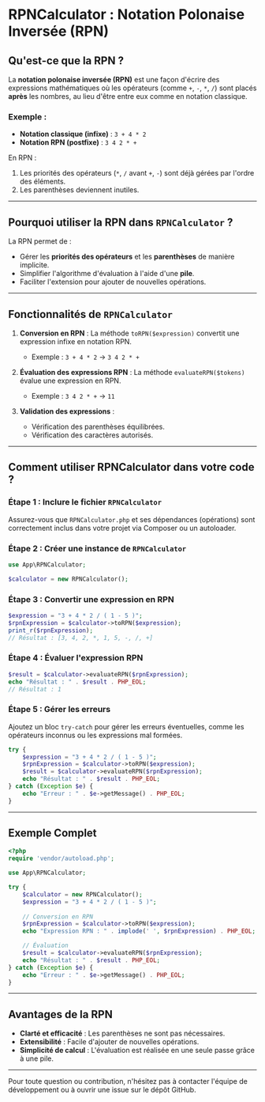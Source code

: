 
# RPNCalculator : Notation Polonaise Inversée (RPN)

## Qu'est-ce que la RPN ?

La **notation polonaise inversée (RPN)** est une façon d'écrire des expressions mathématiques où les opérateurs (comme `+`, `-`, `*`, `/`) sont placés **après** les nombres, au lieu d'être entre eux comme en notation classique.

### Exemple :

- **Notation classique (infixe)** : `3 + 4 * 2`
- **Notation RPN (postfixe)** : `3 4 2 * +`

En RPN :
1. Les priorités des opérateurs (`*`, `/` avant `+`, `-`) sont déjà gérées par l'ordre des éléments.
2. Les parenthèses deviennent inutiles.

---

## Pourquoi utiliser la RPN dans `RPNCalculator` ?

La RPN permet de :
- Gérer les **priorités des opérateurs** et les **parenthèses** de manière implicite.
- Simplifier l'algorithme d'évaluation à l'aide d'une **pile**.
- Faciliter l'extension pour ajouter de nouvelles opérations.

---

## Fonctionnalités de `RPNCalculator`

1. **Conversion en RPN** :
   La méthode `toRPN($expression)` convertit une expression infixe en notation RPN.
   - Exemple : `3 + 4 * 2` → `3 4 2 * +`

2. **Évaluation des expressions RPN** :
   La méthode `evaluateRPN($tokens)` évalue une expression en RPN.
   - Exemple : `3 4 2 * +` → `11`

3. **Validation des expressions** :
   - Vérification des parenthèses équilibrées.
   - Vérification des caractères autorisés.

---

## Comment utiliser RPNCalculator dans votre code ?

### Étape 1 : Inclure le fichier `RPNCalculator`

Assurez-vous que `RPNCalculator.php` et ses dépendances (opérations) sont correctement inclus dans votre projet via Composer ou un autoloader.

### Étape 2 : Créer une instance de `RPNCalculator`

```php
use App\RPNCalculator;

$calculator = new RPNCalculator();
```

### Étape 3 : Convertir une expression en RPN

```php
$expression = "3 + 4 * 2 / ( 1 - 5 )";
$rpnExpression = $calculator->toRPN($expression);
print_r($rpnExpression);
// Résultat : [3, 4, 2, *, 1, 5, -, /, +]
```

### Étape 4 : Évaluer l'expression RPN

```php
$result = $calculator->evaluateRPN($rpnExpression);
echo "Résultat : " . $result . PHP_EOL;
// Résultat : 1
```

### Étape 5 : Gérer les erreurs

Ajoutez un bloc `try-catch` pour gérer les erreurs éventuelles, comme les opérateurs inconnus ou les expressions mal formées.

```php
try {
    $expression = "3 + 4 * 2 / ( 1 - 5 )";
    $rpnExpression = $calculator->toRPN($expression);
    $result = $calculator->evaluateRPN($rpnExpression);
    echo "Résultat : " . $result . PHP_EOL;
} catch (Exception $e) {
    echo "Erreur : " . $e->getMessage() . PHP_EOL;
}
```

---

## Exemple Complet

```php
<?php
require 'vendor/autoload.php';

use App\RPNCalculator;

try {
    $calculator = new RPNCalculator();
    $expression = "3 + 4 * 2 / ( 1 - 5 )";
    
    // Conversion en RPN
    $rpnExpression = $calculator->toRPN($expression);
    echo "Expression RPN : " . implode(' ', $rpnExpression) . PHP_EOL;

    // Évaluation
    $result = $calculator->evaluateRPN($rpnExpression);
    echo "Résultat : " . $result . PHP_EOL;
} catch (Exception $e) {
    echo "Erreur : " . $e->getMessage() . PHP_EOL;
}
```

---

## Avantages de la RPN

- **Clarté et efficacité** : Les parenthèses ne sont pas nécessaires.
- **Extensibilité** : Facile d'ajouter de nouvelles opérations.
- **Simplicité de calcul** : L'évaluation est réalisée en une seule passe grâce à une pile.

---

Pour toute question ou contribution, n'hésitez pas à contacter l'équipe de développement ou à ouvrir une issue sur le dépôt GitHub.
